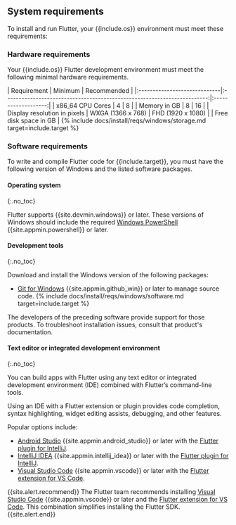 ## System requirements

To install and run Flutter,
your {{include.os}} environment must meet these requirements:

### Hardware requirements

Your {{include.os}} Flutter development environment must meet the following
minimal hardware requirements.

<div class="table-wrapper" markdown="1">
|     Requirement              |                                    Minimum                               |    Recommended      |
|:-----------------------------|:------------------------------------------------------------------------:|:-------------------:|
| x86_64 CPU Cores             | 4                                                                        | 8                   |
| Memory in GB                 | 8                                                                        | 16                  |
| Display resolution in pixels | WXGA (1366 x 768)                                                        | FHD (1920 x 1080)   |
| Free disk space in GB        | {% include docs/install/reqs/windows/storage.md target=include.target %}
</div>

### Software requirements

To write and compile Flutter code for {{include.target}},
you must have the following version of Windows and the listed
software packages.

#### Operating system
{:.no_toc}

Flutter supports {{site.devmin.windows}} or later.
These versions of Windows should include the required
[Windows PowerShell][] {{site.appmin.powershell}} or later.

#### Development tools
{:.no_toc}

Download and install the Windows version of the following packages:

* [Git for Windows][] {{site.appmin.github_win}} or later to manage source code.
{% include docs/install/reqs/windows/software.md target=include.target %}

The developers of the preceding software provide support for those products.
To troubleshoot installation issues, consult that product's documentation.

#### Text editor or integrated development environment
{:.no_toc}

You can build apps with Flutter using any text editor or
integrated development environment (IDE) combined with
Flutter’s command-line tools.

Using an IDE with a Flutter extension or plugin provides code completion,
syntax highlighting, widget editing assists, debugging, and other features.

Popular options include:

* [Android Studio][] {{site.appmin.android_studio}} or later
  with the [Flutter plugin for IntelliJ][].
* [IntelliJ IDEA][] {{site.appmin.intellij_idea}} or later
  with the [Flutter plugin for IntelliJ][].
* [Visual Studio Code][] {{site.appmin.vscode}} or later
  with the [Flutter extension for VS Code][].

{{site.alert.recommend}}
    The Flutter team recommends installing
    [Visual Studio Code][] {{site.appmin.vscode}} or later and the
    [Flutter extension for VS Code][].
    This combination simplifies installing the Flutter SDK.
{{site.alert.end}}

[Android Studio]: https://developer.android.com/studio/install
[IntelliJ IDEA]: https://www.jetbrains.com/help/idea/installation-guide.html
[Visual Studio Code]: https://code.visualstudio.com/docs/setup/windows
[Flutter extension for VS Code]: https://marketplace.visualstudio.com/items?itemName=Dart-Code.flutter
[Flutter plugin for IntelliJ]: https://plugins.jetbrains.com/plugin/9212-flutter
[Windows PowerShell]: https://docs.microsoft.com/powershell/scripting/install/installing-windows-powershell
[Git for Windows]: https://gitforwindows.org/
